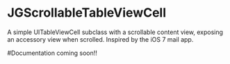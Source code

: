JGScrollableTableViewCell
=========================

A simple UITableViewCell subclass with a scrollable content view, exposing an accessory view when scrolled. Inspired by the iOS 7 mail app.

#Documentation coming soon!!
